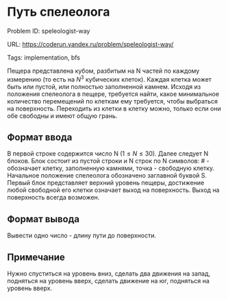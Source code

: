 # Путь спелеолога

Problem ID: speleologist-way

URL: https://coderun.yandex.ru/problem/speleologist-way/

Tags: implementation, bfs

Пещера представлена кубом, разбитым на N частей по каждому измерению (то есть на $N^3$ кубических клеток). Каждая клетка может быть или пустой, или полностью заполненной камнем. Исходя из положения спелеолога в пещере, требуется найти, какое минимальное количество перемещений по клеткам ему требуется, чтобы выбраться на поверхность. Переходить из клетки в клетку можно, только если они обе свободны и имеют общую грань.


## Формат ввода

В первой строке содержится число N ($1 \le N \le 30$). Далее следует N блоков. Блок состоит из пустой строки и N строк по N символов: # - обозначает клетку, заполненную камнями, точка - свободную клетку. Начальное положение спелеолога обозначено заглавной буквой S. Первый блок представляет верхний уровень пещеры, достижение любой свободной его клетки означает выход на поверхность. Выход на поверхность всегда возможен.


## Формат вывода

Вывести одно число - длину пути до поверхности.


## Примечание

Нужно спуститься на уровень вниз,
сделать два движения на запад,
подняться на уровень вверх,
сделать движение на юг,
подняться на уровень вверх.

